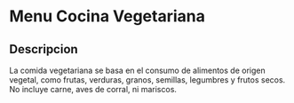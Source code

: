 # Menu Cocina Vegetariana

## Descripcion

La comida vegetariana se basa en el consumo de alimentos de origen vegetal, como frutas, verduras, granos, semillas, legumbres y frutos secos. No incluye carne, aves de corral, ni mariscos. 